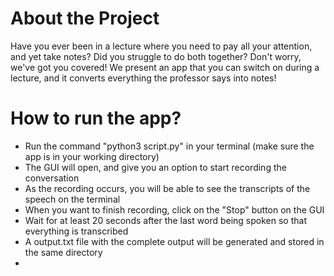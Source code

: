 # About the Project
  Have you ever been in a lecture where you need to pay all your attention, and yet take notes? Did you struggle to do both together? Don't worry, we've got you covered!
  We present an app that you can switch on during a lecture, and it converts everything the professor says into notes!
  
# How to run the app?
- Run the command "python3 script.py" in your terminal (make sure the app is in your working directory)
- The GUI will open, and give you an option to start recording the conversation
- As the recording occurs, you will be able to see the transcripts of the speech on the terminal
- When you want to finish recording, click on the "Stop" button on the GUI 
- Wait for at least 20 seconds after the last word being spoken so that everything is transcribed
- A output.txt file with the complete output will be generated and stored in the same directory
- 


